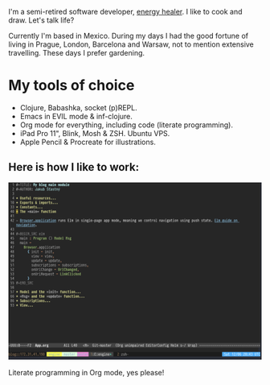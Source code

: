 <!--
  Unlike in other repos, README in Org mode format is not supported here.
-->

I'm a semi-retired software developer, [energy healer](https://jakubstastny.guide/about). I like to cook and draw. Let's talk life?

Currently I'm based in Mexico. During my days I had the good fortune of living in Prague, London, Barcelona and Warsaw, not to mention extensive travelling. These days I prefer gardening.

# My tools of choice

- Clojure, Babashka, socket (p)REPL.
- Emacs in EVIL mode & inf-clojure.
- Org mode for everything, including code (literate programming).
- iPad Pro 11", Blink, Mosh & ZSH. Ubuntu VPS.
- Apple Pencil & Procreate for illustrations.

## Here is how I like to work:

![](how-i-work.png)

Literate programming in Org mode, yes please!

